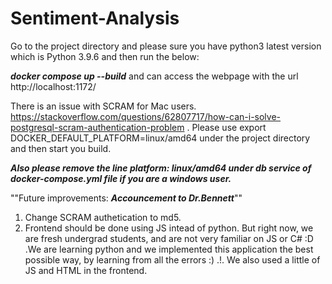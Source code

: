 # Sentiment-Analysis

Go to the project directory and please sure you have python3 latest version which is Python 3.9.6 and then run the below:

***docker compose up --build*** and can access the webpage with the url http://localhost:1172/ 

There is an issue with SCRAM for Mac users. https://stackoverflow.com/questions/62807717/how-can-i-solve-postgresql-scram-authentication-problem . Please use export DOCKER_DEFAULT_PLATFORM=linux/amd64 under the project directory and then start you build.

***Also please remove the line platform: linux/amd64 under db service of docker-compose.yml file if you are a windows user.***

""Future improvements: ***Accouncement to Dr.Bennett***""

1. Change SCRAM authetication to md5.
2. Frontend should be done using JS intead of python. But right now, we are fresh undergrad students, and are not very familiar on JS or C# :D .We are      learning python and we implemented this application the best possible way, by learning from all the errors :) .!. We also used a little of JS and HTML in the frontend.
